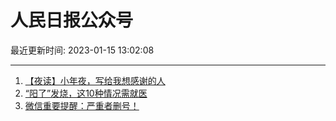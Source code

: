# 人民日报公众号

最近更新时间: 2023-01-15 13:02:08

--- 
1. [【夜读】小年夜，写给我想感谢的人](https://mp.weixin.qq.com/s/69PaMhR6-tjOEnPZqFP48Q) 
2. [“阳了”发烧，这10种情况需就医](https://mp.weixin.qq.com/s/urv-vFGjjs8uN86KMTRmPg) 
3. [微信重要提醒：严重者删号！](https://mp.weixin.qq.com/s/JevMEr9fJWj_ZJEL4zXpjA) 
